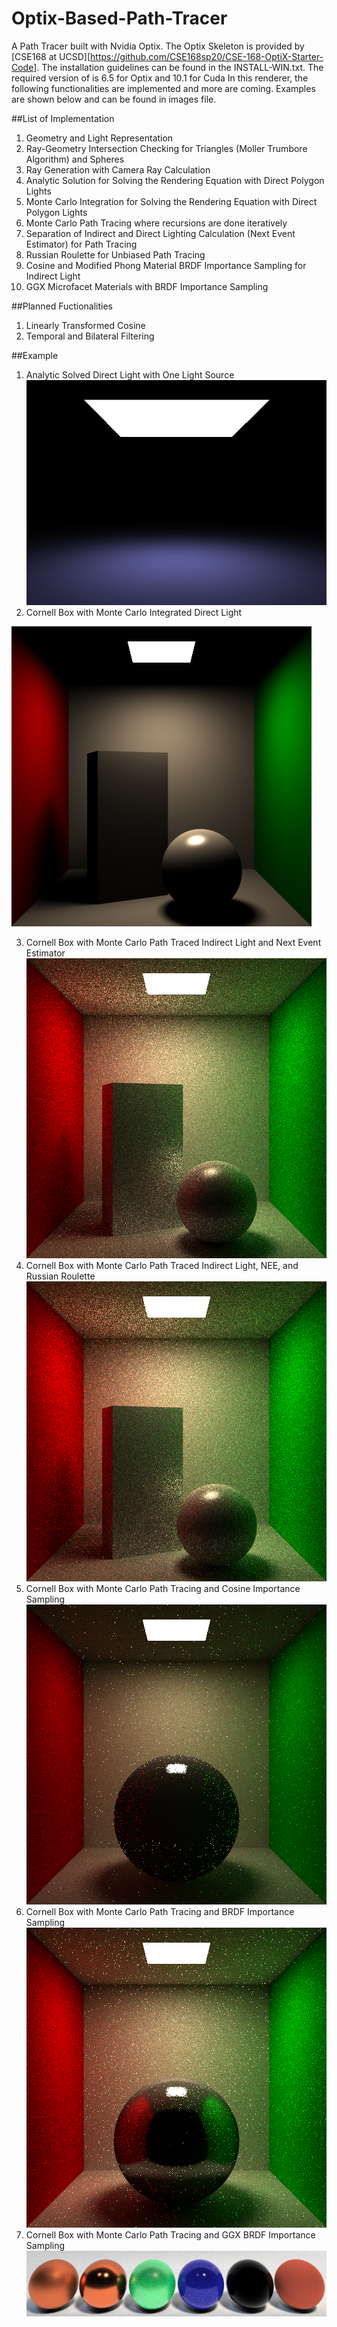 # Optix-Based-Path-Tracer

A Path Tracer built with Nvidia Optix. The Optix Skeleton is provided by [CSE168 at UCSD][https://github.com/CSE168sp20/CSE-168-OptiX-Starter-Code]. The installation guidelines can be found in the INSTALL-WIN.txt. The required version of is 6.5 for Optix and 10.1 for Cuda 
In this renderer, the following functionalities are implemented and more are coming. Examples are shown below and can be found in images file.

##List of Implementation
1. Geometry and Light Representation
2. Ray-Geometry Intersection Checking for Triangles (Moller Trumbore Algorithm) and Spheres
3. Ray Generation with Camera Ray Calculation
4. Analytic Solution for Solving the Rendering Equation with Direct Polygon Lights
5. Monte Carlo Integration for Solving the Rendering Equation with Direct Polygon Lights
6. Monte Carlo Path Tracing where recursions are done iteratively
7. Separation of Indirect and Direct Lighting Calculation (Next Event Estimator) for Path Tracing
8. Russian Roulette for Unbiased Path Tracing
9. Cosine and Modified Phong Material BRDF Importance Sampling for Indirect Light
10. GGX Microfacet Materials with BRDF Importance Sampling

##Planned Fuctionalities
1. Linearly Transformed Cosine
2. Temporal and Bilateral Filtering

##Example
1. Analytic Solved Direct Light with One Light Source
![](images/analytic.png)
2. Cornell Box with Monte Carlo Integrated Direct Light

![](images/cornell.png)

3. Cornell Box with Monte Carlo Path Traced Indirect Light and Next Event Estimator
![](images/cornellNEE.png)
4. Cornell Box with Monte Carlo Path Traced Indirect Light, NEE, and Russian Roulette
![](images/cornellRR.png)
5. Cornell Box with Monte Carlo Path Tracing and Cosine Importance Sampling
![](images/cornellCosine.png)
6. Cornell Box with Monte Carlo Path Tracing and BRDF Importance Sampling
![](images/cornellBRDF.png)
7. Cornell Box with Monte Carlo Path Tracing and GGX BRDF Importance Sampling
![](images/ggx.png)
